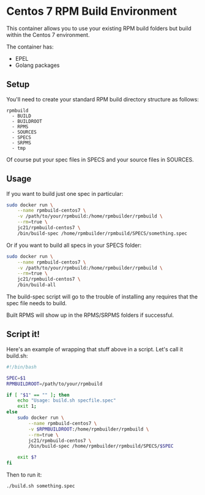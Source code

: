 # Centos 7 RPM Build Environment

This container allows you to use your existing RPM build folders but build within the Centos 7 environment.

The container has:

* EPEL
* Golang packages

## Setup

You'll need to create your standard RPM build directory structure as follows:

```
rpmbuild
  - BUILD
  - BUILDROOT
  - RPMS
  - SOURCES
  - SPECS
  - SRPMS
  - tmp
```

Of course put your spec files in SPECS and your source files in SOURCES.

## Usage

If you want to build just one spec in particular:

```bash
sudo docker run \
    --name rpmbuild-centos7 \
    -v /path/to/your/rpmbuild:/home/rpmbuilder/rpmbuild \
    --rm=true \
    jc21/rpmbuild-centos7 \
    /bin/build-spec /home/rpmbuilder/rpmbuild/SPECS/something.spec
```

Or if you want to build all specs in your SPECS folder:

```bash
sudo docker run \
    --name rpmbuild-centos7 \
    -v /path/to/your/rpmbuild:/home/rpmbuilder/rpmbuild \
    --rm=true \
    jc21/rpmbuild-centos7 \
    /bin/build-all
```

The build-spec script will go to the trouble of installing any requires that the spec file needs to build.

Built RPMS will show up in the RPMS/SRPMS folders if successful.

## Script it!

Here's an example of wrapping that stuff above in a script. Let's call it build.sh:

```bash
#!/bin/bash

SPEC=$1
RPMBUILDROOT=/path/to/your/rpmbuild

if [ "$1" == "" ]; then
    echo "Usage: build.sh specfile.spec"
    exit 1;
else
    sudo docker run \
        --name rpmbuild-centos7 \
        -v $RPMBUILDROOT:/home/rpmbuilder/rpmbuild \
        --rm=true \
        jc21/rpmbuild-centos7 \
        /bin/build-spec /home/rpmbuilder/rpmbuild/SPECS/$SPEC

    exit $?
fi
```

Then to run it:

```bash
./build.sh something.spec
```
